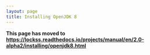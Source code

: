 ```yaml
---
layout: page
title: Installing OpenJDK 8
---
```


**This page has moved to <https://lockss.readthedocs.io/projects/manual/en/2.0-alpha2/installing/openjdk8.html>**
